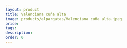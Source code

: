 ```yaml
---
layout: product
title: Valenciana cuña alta
image: products/alpargatas/Valenciana cuña alta.jpeg
price: 
tags: 
description: 
order: 0
---
```

